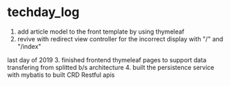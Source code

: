 # techday_log

1. add article model to the front template by using thymeleaf
2. revive with redirect view controller for the incorrect display with "/" and "/index"


last day of 2019
3. finished frontend thymeleaf pages to support data transfering from splitted b/s architecture
4. built the persistence service with mybatis to built CRD Restful apis
